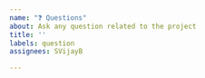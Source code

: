 ```yaml
---
name: "❓ Questions"
about: Ask any question related to the project
title: ''
labels: question
assignees: SVijayB

---
```


<!-- ⚠️⚠️ Do Not Delete These Comments. ⚠️⚠️ -->
<!-- Read our Rules of Conduct: https://github.com/SVijayB/.github/blob/master/URLShortener/CODE_OF_CONDUCT.md -->
<!-- Please search existing issues to avoid creating duplicates. -->
<!--- Provide a general summary of your question in the Title above -->

<!-- Ask any question related to the project. -->



<!-- Before submitting, click on the preview tab to check your work so far-->
